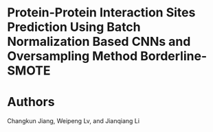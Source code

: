 # Protein-Protein Interaction Sites Prediction Using Batch Normalization Based CNNs and Oversampling Method Borderline-SMOTE
# Authors
Changkun Jiang, Weipeng Lv, and Jianqiang Li
